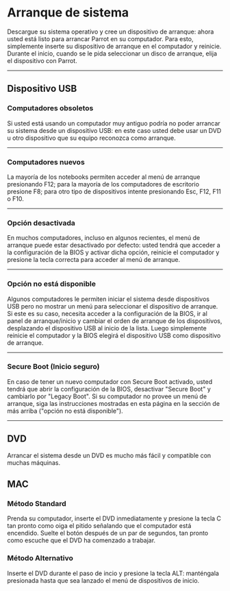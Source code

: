  <h1>Arranque de sistema</h1>


Descargue su sistema operativo y cree un dispositivo de arranque: ahora usted está listo para arrancar Parrot en su computador. Para esto, simplemente inserte su dispositivo de arranque en el computador y reinicie. Durante el inicio, cuando se le pida seleccionar un disco de arranque, elija el dispositivo con Parrot.


----

<h2>Dispositivo USB</h2>

<h3>Computadores obsoletos</h3>


Si usted está usando un computador muy antiguo podría no poder arrancar su sistema desde un dispositivo USB: en este caso usted debe usar un DVD u otro dispositivo que su equipo reconozca como arranque.

----
<h3>Computadores nuevos</h3>


La mayoría de los notebooks permiten acceder al menú de arranque presionando F12; para la mayoría de los computadores de escritorio presione F8; para otro tipo de dispositivos intente presionando Esc, F12, F11 o F10.


----
<h3>Opción desactivada</h3>


En muchos computadores, incluso en algunos recientes, el menú de arranque puede estar desactivado por defecto: usted tendrá que acceder a la configuración de la BIOS y activar dicha opción, reinicie el computador y presione la tecla correcta para acceder al menú de arranque.

----
<h3>Opción no está disponible</h3>


Algunos computadores le permiten iniciar el sistema desde dispositivos USB pero no mostrar un menú para seleccionar el dispositivo de arranque. Si este es su caso, necesita acceder a la configuración de la BIOS, ir al panel de arranque/inicio y cambiar el orden de arranque de los dispositivos, desplazando el dispositivo USB al inicio de la lista. Luego simplemente reinicie el computador y la BIOS elegirá el dispositivo USB como dispositivo de arranque.

----
<h3>Secure Boot (Inicio seguro)</h3>


En caso de tener un nuevo computador con Secure Boot activado, usted tendrá que abrir la configuración de la BIOS, desactivar "Secure Boot" y cambiarlo por "Legacy Boot". Si su computador no provee un menú de arranque, siga las instrucciones mostradas en esta página en la sección de más arriba ("opción no está disponible").






----
<h2>DVD</h2>


Arrancar el sistema desde un DVD es mucho más fácil y compatible con muchas máquinas.


<h2>MAC</h2>

<h3>Método Standard</h3>


Prenda su computador, inserte el DVD inmediatamente y presione la tecla C tan pronto como oiga el pitido señalando que el computador está encendido. Suelte el botón después de un par de segundos, tan pronto como escuche que el DVD ha comenzado a trabajar.


<h3>Método Alternativo</h3>


Inserte el DVD durante el paso de incio y presione la tecla ALT: manténgala presionada hasta que sea lanzado el menú de dispositivos de inicio.
